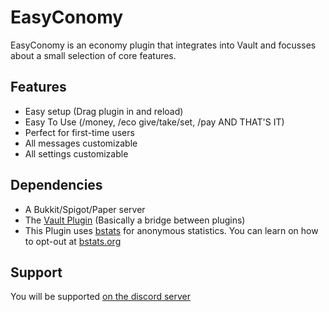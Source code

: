 # EasyConomy
EasyConomy is an economy plugin that integrates into Vault and focusses about a small selection of core features.

## Features
* Easy setup (Drag plugin in and reload)
* Easy To Use (/money, /eco give/take/set, /pay AND THAT'S IT)
* Perfect for first-time users
* All messages customizable
* All settings customizable

## Dependencies
* A Bukkit/Spigot/Paper server
* The [Vault Plugin](https://dev.bukkit.org/projects/vault) (Basically a bridge between plugins)
* This Plugin uses [bstats](https://bstats.org/plugin/bukkit/EasyConomy/7962) for anonymous statistics. You can learn on how to opt-out at [bstats.org](https://bstats.org/)

## Support
You will be supported [on the discord server](https://discord.gg/YDkQbE7)
